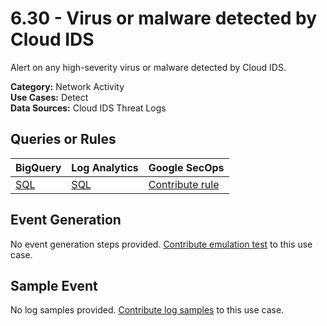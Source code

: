 # 6.30 - Virus or malware detected by Cloud IDS
Alert on any high-severity virus or malware detected by Cloud IDS.


**Category:** Network Activity
</br>
**Use Cases:** Detect
</br>
**Data Sources:** Cloud IDS Threat Logs
</br>



## Queries or Rules
BigQuery  | Log Analytics | Google SecOps
--- | --- | ---
[SQL](../../backends/bigquery/sql/6_30_virus_or_malware_detected_by_cloud_IDS.sql) | [SQL](../../backends/log_analytics/sql/6_30_virus_or_malware_detected_by_cloud_IDS.sql) | [Contribute rule](../../CONTRIBUTING.md)

## Event Generation
No event generation steps provided. [Contribute emulation test](../../CONTRIBUTING.md) to this use case.

## Sample Event
No log samples provided. [Contribute log samples](../../CONTRIBUTING.md) to this use case.

